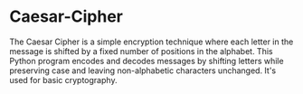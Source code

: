 # Caesar-Cipher
The Caesar Cipher is a simple encryption technique where each letter in the message is shifted by a fixed number of positions in the alphabet. This Python program encodes and decodes messages by shifting letters while preserving case and leaving non-alphabetic characters unchanged. It's used for basic cryptography.
